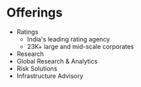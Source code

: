 
# Offerings
- Ratings
	- India's leading rating agency
	- 23K+ large and mid-scale corporates
- Research
- Global Research & Analytics
- Risk Solutions
- Infrastructure Advisory
<!--stackedit_data:
eyJoaXN0b3J5IjpbMjA0Nzg2MDAxNl19
-->